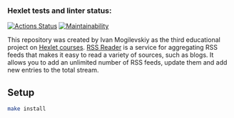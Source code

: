 ### Hexlet tests and linter status:

[![Actions Status](https://github.com/IvanMogilevskiy/frontend-project-lvl3/workflows/hexlet-check/badge.svg)](https://github.com/IvanMogilevskiy/frontend-project-lvl3/actions)
[![Maintainability](https://api.codeclimate.com/v1/badges/5976c03d2cf14ca88c3a/maintainability)](https://codeclimate.com/github/IvanMogilevskiy/frontend-project-lvl3/maintainability)

This repository was created by Ivan Mogilevskiy as the third educational project on [Hexlet courses](https://ru.hexlet.io/pages/about?utm_source=github&utm_medium=link&utm_campaign=nodejs-package). [RSS Reader](https://frontend-project-lvl3-three-weld.vercel.app/) is a service for aggregating RSS feeds that makes it easy to read a variety of sources, such as blogs. It allows you to add an unlimited number of RSS feeds, update them and add new entries to the total stream.

## Setup

```sh
make install
```
